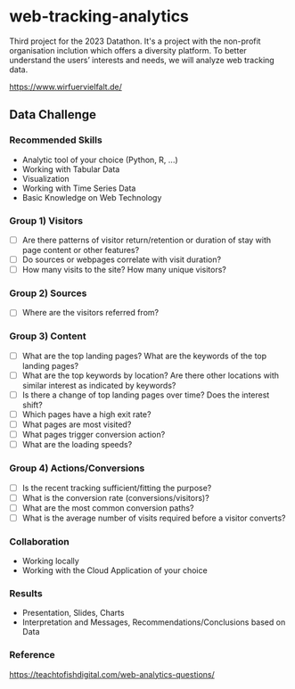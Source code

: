 # web-tracking-analytics
Third project for the 2023 Datathon. It's a project with the non-profit organisation inclution which offers a diversity platform. To better understand the users’ interests and needs, we will analyze web tracking data.

https://www.wirfuervielfalt.de/

## Data Challenge

### Recommended Skills
* Analytic tool of your choice (Python, R, ...)
* Working with Tabular Data
* Visualization
* Working with Time Series Data
* Basic Knowledge on Web Technology

### Group 1) Visitors
- [ ] Are there patterns of visitor return/retention or duration of stay with page content or other features?
- [ ] Do sources or webpages correlate with visit duration?
- [ ] How many visits to the site? How many unique visitors?

### Group 2) Sources
- [ ] Where are the visitors referred from?

### Group 3) Content
- [ ] What are the top landing pages? What are the keywords of the top landing pages? 
- [ ] What are the top keywords by location? Are there other locations with similar interest as indicated by keywords?
- [ ] Is there a change of top landing pages over time? Does the interest shift?
- [ ] Which pages have a high exit rate?
- [ ] What pages are most visited?
- [ ] What pages trigger conversion action?
- [ ] What are the loading speeds?

### Group 4) Actions/Conversions
- [ ] Is the recent tracking sufficient/fitting the purpose?
- [ ] What is the conversion rate (conversions/visitors)?
- [ ] What are the most common conversion paths?
- [ ] What is the average number of visits required before a visitor converts?

### Collaboration
* Working locally
* Working with the Cloud Application of your choice

### Results
* Presentation, Slides, Charts
* Interpretation and Messages, Recommendations/Conclusions based on Data

### Reference
https://teachtofishdigital.com/web-analytics-questions/

